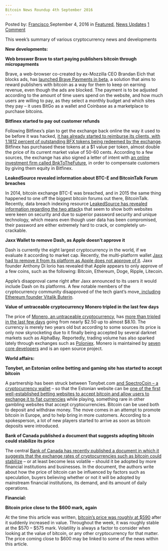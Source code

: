 ```yaml
---
Bitcoin News Roundup 4th September 2016
---
```

<article class="post-listing post-15328 post type-post status-publish format-standard has-post-thumbnail hentry category-deepdot-news category-news-updates tag-3336 tag-bitcoin tag-news tag-roundup tag-september">
    <div class="post-inner">
        <span>Posted by: <a href="https://www.deepdotweb.com/author/francisco/" title="">Francisco </a></span>
    <span>September 4, 2016</span>
    <span>in <a href="https://www.deepdotweb.com/category/deepdot-news/" rel="category tag">Featured</a>, <a href="https://www.deepdotweb.com/category/news-updates/" rel="category tag">News Updates</a></span>
    <span><a href="https://www.deepdotweb.com/2016/09/04/bitcoin-news-roundup-4th-september-2016/#comments">1 Comment</a></span>
    </p>
    <div class="clear"></div>
    <div class="entry">
    <p>This week’s summary of various cryptocurrency news and developments</p>
    <p><strong>New developments:</strong></p>
    <p><strong>Web broswer Brave to start paying publishers bitcoin through micropayments</strong></p>
    <p>Brave, a web-browser co-created by ex-Mozzilla CEO Brandan Eich that blocks ads, has <a href="http://www.businessinsider.com/web-browser-brave-wants-to-pay-publishers-with-bitcoin-2016-9">launched Brave Payments in beta</a>, a solution that aims to reward publishers with bitcoin as a way for them to keep on earning revenue, even though the ads are blocked. The payment is to be adjusted according to the amount of time users spend on the website, and how much users are willing to pay, as they select a monthly budget and which sites they pay – it uses BitGo as a wallet and Coinbase as a marketplace to purchase bitcoins.</p>
    <p><strong>Bitfinex started to pay out customer refunds</strong></p>
    <p>Following Bitfinex’s plan to get the exchange back online the way it used to be before it was hacked, <a href="https://news.bitcoin.com/bitfinex-pays-wave-refunds/">it has already started to reimburse its clients, with 1.1812 percent of outstanding BFX tokens being redeemed by the exchange</a>. Bitfinex has purchased these tokens at a $1 value per token, almost double the price of its current market value of 50-60 cents. According to a few sources, the exchange has also signed a letter of intent with <a href="https://bnktothefuture.com/">an online investment firm called BnkToTheFuture</a>, in order to compensate customers by giving them equity in Bitfinex.</p>
    <p><strong>LeakedSource revealed information about BTC-E and BitcoinTalk Forum breaches</strong></p>
    <p>In 2014, bitcoin exchange BTC-E was breached, and in 2015 the same thing happened to one off the biggest bitcoin forums out there, BitcoinTalk. Recently, data breach indexing resource <a href="https://www.cryptocoinsnews.com/bitcoin-exchange-btc-e-bitcointalk-forum-breaches-details-revealed/">LeakedSource has revealed information regarding the two attack</a>s that seem to show both websites were keen on security and due to superior password security and unique technology, which means even though user data has been compromised, their password are either extremely hard to crack, or completely un-crackable.</p>
    <p><strong>Jaxx Wallet to remove Dash, as Apple doesn’t approve it</strong></p>
    <p>Dash is currently the eight largest cryptocurrency in the world, if we evaluate it according to market cap. Recently, the multi-platform wallet <a href="http://fintechlab.com.br/index.php/2016/09/01/apple-doesnt-approve-of-dash-demands-removal-from-jaxx-wallet-ccn-financial-bitcoin-cryptocurrency-news/">Jaxx had to remove it from its platform as Apple does not approve of it</a>. Jaxx founder Anthony Di lorio has revealed that Apple appears to only approve of a few coins, such as the following: Bitcoin, Ethereum, Doge, Ripple, Litecoin.</p>
    <p>Apple’s disapproval came right after Jaxx announced to its users it would include Dash on its platforms. A few notable members of the cryptocurrency community disapproved of the tech giant’s move<a href="https://twitter.com/VitalikButerin/status/771210141710454785?ref_src=twsrc%5Etfw">, including Ethereum founder Vitalik Buterin</a>.</p>
    <p><strong>Value of untraceable cryptocurrency Monero tripled in the last few days</strong></p>
    <p>The price of <a href="http://motherboard.vice.com/read/monero-cryptocurrency-dark-net-drug-dealers-hope-more-anonymous-than-bitcoin-alphabay">Monero, an untraceable cryptocurrency</a>, has <a href="https://www.coingecko.com/en/price_charts/monero/usd">more than tripled in the last few days</a> going from nearly $2.50 up to almost $8.10. The currency is merely two years old but according to some sources its price is only now skyrocketing due to it finally being accepted by several darknet markets such as AlphaBay. Reportedly, trading volume has also sparked lately through exchanges such as <a href="https://poloniex.com/">Poloniex</a>. Monero is maintained by <a href="https://getmonero.org/knowledge-base/people">seven core developers</a> and is an open source project.</p>
    <p><strong>World affairs:</strong></p>
    <p><strong>Tonybet, an Estonian online betting and gaming site has started to accept bitcoin</strong></p>
    <p>A partnership has been struck between Tonybet.com <a href="https://spectrocoin.com/">and SpectroCoin &#8211; a cryptocurrency wallet</a> – so that the Estonian website can be <a href="https://www.cryptocoinsnews.com/online-betting-site-tonybet-accepts-bitcoin/">one of the first well-established betting websites to accept bitcoin and allow users to exchange it to fiat currencies</a> while playing, something rare in other gambling websites that accept cryptocurrencies. Bitcoin can be used both to deposit and withdraw money. The move comes in an attempt to promote bitcoin in Europe, and to help bring in more customers. According to a spokesperson, a lot of new players started to arrive as soon as bitcoin deposits were introduced.</p>
    <p><strong>Bank of Canada published a document that suggests adopting bitcoin could stabilize its price</strong></p>
    <p>The central <a href="http://www.coindesk.com/bank-canada-paper-bitcoin-adoption-stabilize-price/">Bank of Canada has recently published a document in which it suggests that the exchange rates of cryptocurrencies such as bitcoin could stabilize</a> – or at least become less volatile – should it be adopted by more financial institutions and businesses. In the document, the authors write about how the price of bitcoin can be influenced by factors such as speculation, buyers believing whether or not it will be adopted by mainstream financial institutions, its demand, and its amount of daily operations.</p>
    <p><strong>Financial:</strong></p>
    <p><strong>Bitcoin price close to the $600 mark, again</strong></p>
    <p>At the time this article was written, <a href="https://www.coinbase.com/charts">bitcoin’s price was roughly at $590</a> after it suddenly increased in value. Throughout the week, it was roughly stable at the $570 &#8211; $575 mark. Volatility is always a factor to consider when looking at the value of bitcoin, or any other cryptocurrency for that matter. The price coming close to $600 may be linked to some of the news within this article.</p>
    </div>
    <span style="display:none"><a href="https://www.deepdotweb.com/tag/2016/" rel="tag">2016</a> <a href="https://www.deepdotweb.com/tag/bitcoin/" rel="tag">bitcoin</a> <a href="https://www.deepdotweb.com/tag/news/" rel="tag">news</a> <a href="https://www.deepdotweb.com/tag/roundup/" rel="tag">roundup</a> <a href="https://www.deepdotweb.com/tag/september/" rel="tag">september</a></span> <span style="display:none" class="updated">2016-09-04</span>
    <div style="display:none" class="vcard author" itemprop="author" itemscope itemtype="http://schema.org/Person"><strong class="fn" itemprop="name"><a href="https://www.deepdotweb.com/author/francisco/" title="Posts by Francisco" rel="author">Francisco</a></strong></div>
    </div>
</article>

